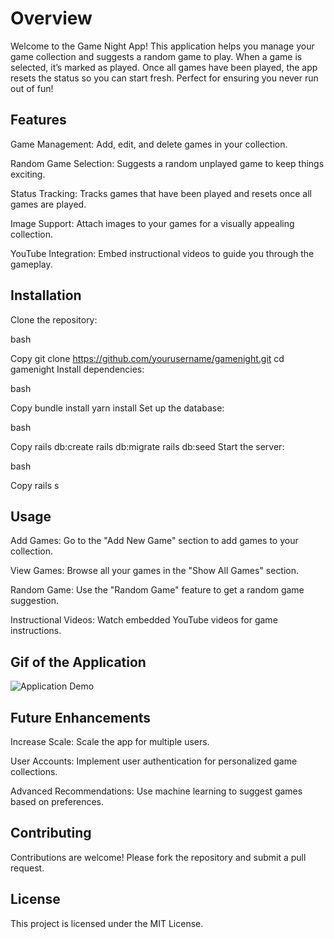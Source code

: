 # Overview
Welcome to the Game Night App! This application helps you manage your game collection and suggests a random game to play. When a game is selected, it’s marked as played. Once all games have been played, the app resets the status so you can start fresh. Perfect for ensuring you never run out of fun!

## Features
Game Management: Add, edit, and delete games in your collection.

Random Game Selection: Suggests a random unplayed game to keep things exciting.

Status Tracking: Tracks games that have been played and resets once all games are played.

Image Support: Attach images to your games for a visually appealing collection.

YouTube Integration: Embed instructional videos to guide you through the gameplay.

## Installation
Clone the repository:

bash

Copy
git clone https://github.com/yourusername/gamenight.git
cd gamenight
Install dependencies:

bash

Copy
bundle install
yarn install
Set up the database:

bash

Copy
rails db:create
rails db:migrate
rails db:seed
Start the server:

bash

Copy
rails s

## Usage
Add Games: Go to the "Add New Game" section to add games to your collection.

View Games: Browse all your games in the "Show All Games" section.

Random Game: Use the "Random Game" feature to get a random game suggestion.

Instructional Videos: Watch embedded YouTube videos for game instructions.

## Gif of the Application
![Application Demo](https://raw.githubusercontent.com/mhope21/gamenight/main/app/assets/images/GameNight.gif)


## Future Enhancements
Increase Scale: Scale the app for multiple users.

User Accounts: Implement user authentication for personalized game collections.

Advanced Recommendations: Use machine learning to suggest games based on preferences.

## Contributing
Contributions are welcome! Please fork the repository and submit a pull request.

## License
This project is licensed under the MIT License.

